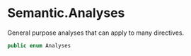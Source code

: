 # Semantic.Analyses

General purpose analyses that can apply to many directives.

``` swift
public enum Analyses 
```
